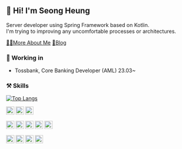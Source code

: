 
## 👋 Hi! I'm Seong Heung
Server developer using Spring Framework based on Kotlin. <br>
I'm trying to improving any uncomfortable processes or architectures.

[👨‍💻More About Me](https://mopil1102.notion.site/Server-Developer-9269ab9a3b5147caa33bfbdf0cb132d2?pvs=4) [📑Blog](https://mopil.tistory.com/)

### 🏬 Working in
- Tossbank, Core Banking Developer (AML) 23.03~

### ⚒️ Skills 

[![Top Langs](https://github-readme-stats.vercel.app/api/top-langs/?username=mopil&langs_count=8&layout=compact&hide=css,c%2b%2b)](https://github.com/mopil)


<img src="https://img.shields.io/badge/Spring Boot-6DB33F?style=plastic&logo=springboot&logoColor=white" height=22px/> <img src="https://img.shields.io/badge/Spring Data JPA-6DB33F?style=plastic&logo=spring&logoColor=white" height=22px/> <img src="https://img.shields.io/badge/Spring Security-6DB33F?style=plastic&logo=springsecurity&logoColor=white" height=22px/>

<img src="https://img.shields.io/badge/QueryDSL-0094F5?style=plastic&logo=querydsl&logoColor=white" height=22px/> <img src="https://img.shields.io/badge/MySQL-4479A1?style=plastic&logo=mysql&logoColor=white" height=22px/> <img src="https://img.shields.io/badge/PostgreSQL-4169E1?style=plastic&logo=postgresql&logoColor=white" height=22px/> <img src="https://img.shields.io/badge/Oracle-F80000?style=plastic&logo=oracle&logoColor=white" height=22px/> <img src="https://img.shields.io/badge/Redis-DC382D?style=plastic&logo=redis&logoColor=white" height=22px/>

<img src="https://img.shields.io/badge/Github Actions-2088FF?style=plastic&logo=githubactions&logoColor=white" height=22px/> <img src="https://img.shields.io/badge/Docker-2496ED?style=plastic&logo=docker&logoColor=white" height=22px/> <img src="https://img.shields.io/badge/AWS-FF9900?style=plastic&logo=amazonaws&logoColor=white" height=22px/> <img src="https://img.shields.io/badge/Kafka-231F20?style=plastic&logo=apachekafka&logoColor=white" height=22px/> 

